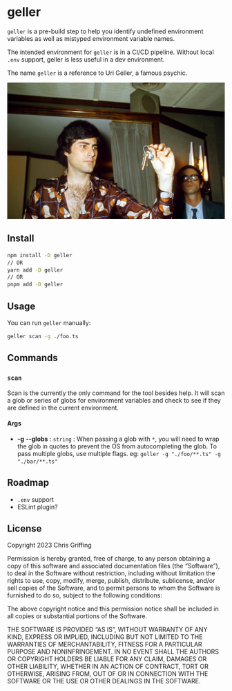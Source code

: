 # geller

`geller` is a pre-build step to help you identify undefined environment variables as well as mistyped environment variable names.

The intended environment for `geller` is in a CI/CD pipeline. Without local `.env` support, geller is less useful in a dev environment.

The name `geller` is a reference to Uri Geller, a famous psychic.

![A photo of Uri Geller holding keys](./readme/uri-geller.jpeg)

## Install

```bash
npm install -D geller
// OR
yarn add -D geller
// OR
pnpm add -D geller
```

## Usage

You can run `geller` manually:
```bash
geller scan -g ./foo.ts
```

## Commands

### `scan`

Scan is the currently the only command for the tool besides help. It will scan a glob or series of globs for environment variables and check to see if they are defined in the current environment.

#### Args

- **-g** **--globs** : `string` : When passing a glob with `*`, you will need to wrap the glob in quotes to prevent the OS from autocompleting the glob. To pass multiple globs, use multiple flags. eg: `geller -g "./foo/**.ts" -g "./bar/**.ts"`

## Roadmap

- `.env` support
- ESLint plugin?

## License

Copyright 2023 Chris Griffing

Permission is hereby granted, free of charge, to any person obtaining a copy of this software and associated documentation files (the “Software”), to deal in the Software without restriction, including without limitation the rights to use, copy, modify, merge, publish, distribute, sublicense, and/or sell copies of the Software, and to permit persons to whom the Software is furnished to do so, subject to the following conditions:

The above copyright notice and this permission notice shall be included in all copies or substantial portions of the Software.

THE SOFTWARE IS PROVIDED “AS IS”, WITHOUT WARRANTY OF ANY KIND, EXPRESS OR IMPLIED, INCLUDING BUT NOT LIMITED TO THE WARRANTIES OF MERCHANTABILITY, FITNESS FOR A PARTICULAR PURPOSE AND NONINFRINGEMENT. IN NO EVENT SHALL THE AUTHORS OR COPYRIGHT HOLDERS BE LIABLE FOR ANY CLAIM, DAMAGES OR OTHER LIABILITY, WHETHER IN AN ACTION OF CONTRACT, TORT OR OTHERWISE, ARISING FROM, OUT OF OR IN CONNECTION WITH THE SOFTWARE OR THE USE OR OTHER DEALINGS IN THE SOFTWARE.
